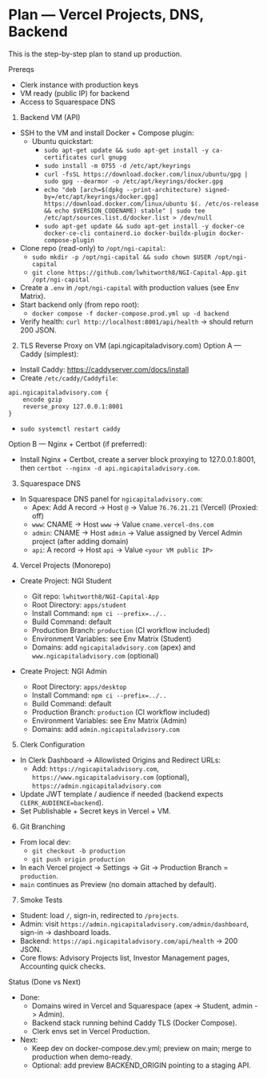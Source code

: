 # Plan — Vercel Projects, DNS, Backend

This is the step-by-step plan to stand up production.

Prereqs
- Clerk instance with production keys
- VM ready (public IP) for backend
- Access to Squarespace DNS

1) Backend VM (API)
- SSH to the VM and install Docker + Compose plugin:
  - Ubuntu quickstart:
    - `sudo apt-get update && sudo apt-get install -y ca-certificates curl gnupg`
    - `sudo install -m 0755 -d /etc/apt/keyrings`
    - `curl -fsSL https://download.docker.com/linux/ubuntu/gpg | sudo gpg --dearmor -o /etc/apt/keyrings/docker.gpg`
    - `echo "deb [arch=$(dpkg --print-architecture) signed-by=/etc/apt/keyrings/docker.gpg] https://download.docker.com/linux/ubuntu $(. /etc/os-release && echo $VERSION_CODENAME) stable" | sudo tee /etc/apt/sources.list.d/docker.list > /dev/null`
    - `sudo apt-get update && sudo apt-get install -y docker-ce docker-ce-cli containerd.io docker-buildx-plugin docker-compose-plugin`
- Clone repo (read-only) to `/opt/ngi-capital`:
  - `sudo mkdir -p /opt/ngi-capital && sudo chown $USER /opt/ngi-capital`
  - `git clone https://github.com/lwhitworth8/NGI-Capital-App.git /opt/ngi-capital`
- Create a `.env` in `/opt/ngi-capital` with production values (see Env Matrix).
- Start backend only (from repo root):
  - `docker compose -f docker-compose.prod.yml up -d backend`
- Verify health: `curl http://localhost:8001/api/health` → should return 200 JSON.

2) TLS Reverse Proxy on VM (api.ngicapitaladvisory.com)
Option A — Caddy (simplest):
- Install Caddy: https://caddyserver.com/docs/install
- Create `/etc/caddy/Caddyfile`:
```
api.ngicapitaladvisory.com {
    encode gzip
    reverse_proxy 127.0.0.1:8001
}
```
- `sudo systemctl restart caddy`

Option B — Nginx + Certbot (if preferred):
- Install Nginx + Certbot, create a server block proxying to 127.0.0.1:8001, then `certbot --nginx -d api.ngicapitaladvisory.com`.

3) Squarespace DNS
- In Squarespace DNS panel for `ngicapitaladvisory.com`:
  - Apex: Add A record → Host `@` → Value `76.76.21.21` (Vercel) (Proxied: off)
  - `www`: CNAME → Host `www` → Value `cname.vercel-dns.com`
  - `admin`: CNAME → Host `admin` → Value assigned by Vercel Admin project (after adding domain)
  - `api`: A record → Host `api` → Value `<your VM public IP>`

4) Vercel Projects (Monorepo)
- Create Project: NGI Student
  - Git repo: `lwhitworth8/NGI-Capital-App`
  - Root Directory: `apps/student`
  - Install Command: `npm ci --prefix=../..`
  - Build Command: default
  - Production Branch: `production` (CI workflow included)
  - Environment Variables: see Env Matrix (Student)
  - Domains: add `ngicapitaladvisory.com` (apex) and `www.ngicapitaladvisory.com` (optional)

- Create Project: NGI Admin
  - Root Directory: `apps/desktop`
  - Install Command: `npm ci --prefix=../..`
  - Build Command: default
  - Production Branch: `production` (CI workflow included)
  - Environment Variables: see Env Matrix (Admin)
  - Domains: add `admin.ngicapitaladvisory.com`

5) Clerk Configuration
- In Clerk Dashboard → Allowlisted Origins and Redirect URLs:
  - Add: `https://ngicapitaladvisory.com`, `https://www.ngicapitaladvisory.com` (optional), `https://admin.ngicapitaladvisory.com`
- Update JWT template / audience if needed (backend expects `CLERK_AUDIENCE=backend`).
- Set Publishable + Secret keys in Vercel + VM.

6) Git Branching
- From local dev:
  - `git checkout -b production`
  - `git push origin production`
- In each Vercel project → Settings → Git → Production Branch = `production`.
- `main` continues as Preview (no domain attached by default).

7) Smoke Tests
- Student: load `/`, sign-in, redirected to `/projects`.
- Admin: visit `https://admin.ngicapitaladvisory.com/admin/dashboard`, sign-in → dashboard loads.
- Backend: `https://api.ngicapitaladvisory.com/api/health` → 200 JSON.
- Core flows: Advisory Projects list, Investor Management pages, Accounting quick checks.



Status (Done vs Next)
- Done:
  - Domains wired in Vercel and Squarespace (apex -> Student, admin -> Admin).
  - Backend stack running behind Caddy TLS (Docker Compose).
  - Clerk envs set in Vercel Production.
- Next:
  - Keep dev on docker-compose.dev.yml; preview on main; merge to production when demo-ready.
  - Optional: add preview BACKEND_ORIGIN pointing to a staging API.
